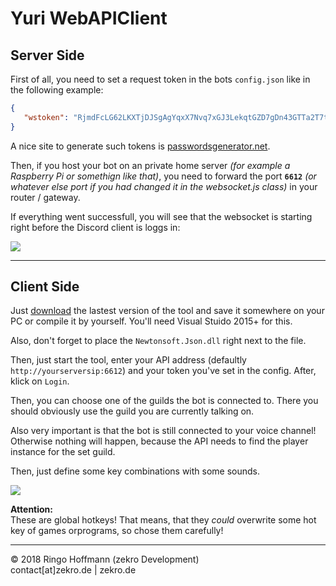 # Yuri WebAPIClient

## Server Side

First of all, you need to set a request token in the bots `config.json` like in the following example:
```json
{
   "wstoken": "RjmdFcLG62LKXTjDJSgAgYqxX7Nvq7xGJ3LekqtGZD7gDn43GTTa2T7t2uhBF9RG",
}
```
A nice site to generate such tokens is [passwordsgenerator.net](http://passwordsgenerator.net/).

Then, if you host your bot on an private home server *(for example a Raspberry Pi or somethign like that)*, you need to forward the port **`6612`** *(or whatever else port if you had changed it in the websocket.js class)* in your router / gateway.

If everything went successfull, you will see that the websocket is starting right before the Discord client is loggs in:

![](http://zekro.de/ss/ConEmu64_2018-06-24_02-22-52.png)

---

## Client Side

Just [download](https://github.com/zekroTJA/yuri/releases) the lastest version of the tool and save it somewhere on your PC or compile it by yourself. You'll need Visual Stuido 2015+ for this.

Also, don't forget to place the `Newtonsoft.Json.dll` right next to the file.

Then, just start the tool, enter your API address (defaultly `http://yourserversip:6612`) and your token you've set in the config.
After, klick on `Login`.

Then, you can choose one of the guilds the bot is connected to. There you should obviously use the guild you are currently talking on.

Also very important is that the bot is still connected to your voice channel! Otherwise nothing will happen, because the API needs to find the player instance for the set guild.

Then, just define some key combinations with some sounds.

![](http://zekro.de/ss/YuriClient_2018-06-24_02-28-40.png)

**Attention:**  
These are global hotkeys! That means, that they *could* overwrite some hot key of games orprograms, so chose them carefully!

---

© 2018 Ringo Hoffmann (zekro Development)  
contact[at]zekro.de | zekro.de
